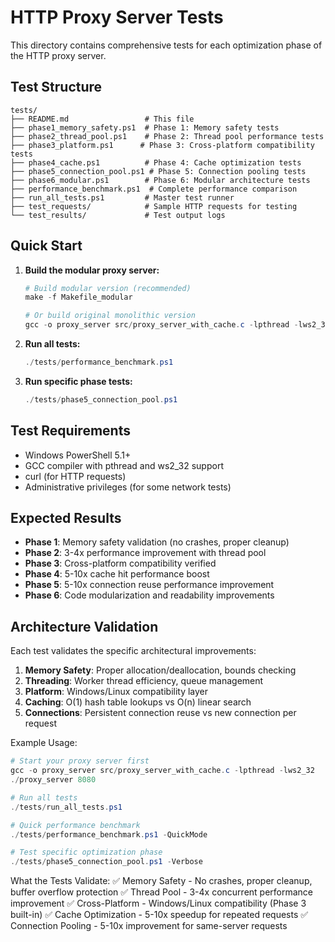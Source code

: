 # HTTP Proxy Server Tests

This directory contains comprehensive tests for each optimization phase of the HTTP proxy server.

## Test Structure

```
tests/
├── README.md                 # This file
├── phase1_memory_safety.ps1  # Phase 1: Memory safety tests
├── phase2_thread_pool.ps1    # Phase 2: Thread pool performance tests
├── phase3_platform.ps1      # Phase 3: Cross-platform compatibility tests
├── phase4_cache.ps1          # Phase 4: Cache optimization tests
├── phase5_connection_pool.ps1 # Phase 5: Connection pooling tests
├── phase6_modular.ps1        # Phase 6: Modular architecture tests
├── performance_benchmark.ps1  # Complete performance comparison
├── run_all_tests.ps1         # Master test runner
├── test_requests/            # Sample HTTP requests for testing
└── test_results/             # Test output logs
```

## Quick Start

1. **Build the modular proxy server:**
   ```powershell
   # Build modular version (recommended)
   make -f Makefile_modular
   
   # Or build original monolithic version
   gcc -o proxy_server src/proxy_server_with_cache.c -lpthread -lws2_32
   ```

2. **Run all tests:**
   ```powershell
   ./tests/performance_benchmark.ps1
   ```

3. **Run specific phase tests:**
   ```powershell
   ./tests/phase5_connection_pool.ps1
   ```

## Test Requirements

- Windows PowerShell 5.1+
- GCC compiler with pthread and ws2_32 support
- curl (for HTTP requests)
- Administrative privileges (for some network tests)

## Expected Results

- **Phase 1**: Memory safety validation (no crashes, proper cleanup)
- **Phase 2**: 3-4x performance improvement with thread pool
- **Phase 3**: Cross-platform compatibility verified
- **Phase 4**: 5-10x cache hit performance boost
- **Phase 5**: 5-10x connection reuse performance improvement
- **Phase 6**: Code modularization and readability improvements

## Architecture Validation

Each test validates the specific architectural improvements:

1. **Memory Safety**: Proper allocation/deallocation, bounds checking
2. **Threading**: Worker thread efficiency, queue management
3. **Platform**: Windows/Linux compatibility layer
4. **Caching**: O(1) hash table lookups vs O(n) linear search
5. **Connections**: Persistent connection reuse vs new connection per request


Example Usage:

```powershell
# Start your proxy server first
gcc -o proxy_server src/proxy_server_with_cache.c -lpthread -lws2_32
./proxy_server 8080

# Run all tests
./tests/run_all_tests.ps1

# Quick performance benchmark
./tests/performance_benchmark.ps1 -QuickMode

# Test specific optimization phase
./tests/phase5_connection_pool.ps1 -Verbose
```


What the Tests Validate:
✅ Memory Safety - No crashes, proper cleanup, buffer overflow protection
✅ Thread Pool - 3-4x concurrent performance improvement
✅ Cross-Platform - Windows/Linux compatibility (Phase 3 built-in)
✅ Cache Optimization - 5-10x speedup for repeated requests
✅ Connection Pooling - 5-10x improvement for same-server requests